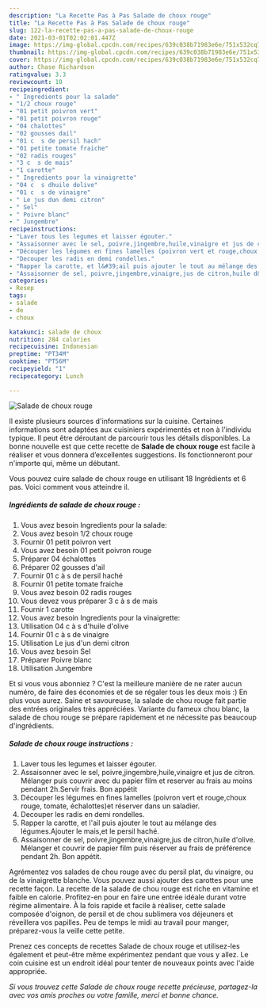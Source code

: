 ```yaml
---
description: "La Recette Pas à Pas Salade de choux rouge"
title: "La Recette Pas à Pas Salade de choux rouge"
slug: 122-la-recette-pas-a-pas-salade-de-choux-rouge
date: 2021-03-01T02:02:01.447Z
image: https://img-global.cpcdn.com/recipes/639c038b71983e6e/751x532cq70/salade-de-choux-rouge-photo-principale-de-la-recette.jpg
thumbnail: https://img-global.cpcdn.com/recipes/639c038b71983e6e/751x532cq70/salade-de-choux-rouge-photo-principale-de-la-recette.jpg
cover: https://img-global.cpcdn.com/recipes/639c038b71983e6e/751x532cq70/salade-de-choux-rouge-photo-principale-de-la-recette.jpg
author: Chase Richardson
ratingvalue: 3.3
reviewcount: 10
recipeingredient:
- " Ingredients pour la salade"
- "1/2 choux rouge"
- "01 petit poivron vert"
- "01 petit poivron rouge"
- "04 chalottes"
- "02 gousses dail"
- "01 c  s de persil hach"
- "01 petite tomate fraiche"
- "02 radis rouges"
- "3 c  s de mais"
- "1 carotte"
- " Ingredients pour la vinaigrette"
- "04 c  s dhuile dolive"
- "01 c  s de vinaigre"
- " Le jus dun demi citron"
- " Sel"
- " Poivre blanc"
- " Jungembre"
recipeinstructions:
- "Laver tous les legumes et laisser égouter."
- "Assaisonner avec le sel, poivre,jingembre,huile,vinaigre et jus de citron. Mélanger puis couvrir avec du papier film et reserver au frais au moins pendant 2h.Servir frais. Bon appétit"
- "Découper les légumes en fines lamelles (poivron vert et rouge,choux rouge, tomate, échalottes)et réserver dans un saladier."
- "Decouper les radis en demi rondelles."
- "Rapper la carotte, et l&#39;ail puis ajouter le tout au mélange des légumes.Ajouter le mais,et le persil haché."
- "Assaisonner de sel, poivre,jingembre,vinaigre,jus de citron,huile d&#39;olive. Mélanger et couvrir de papier film puis réserver au frais de préférence pendant 2h. Bon appétit."
categories:
- Resep
tags:
- salade
- de
- choux

katakunci: salade de choux 
nutrition: 284 calories
recipecuisine: Indonesian
preptime: "PT34M"
cooktime: "PT56M"
recipeyield: "1"
recipecategory: Lunch

---
```



![Salade de choux rouge](https://img-global.cpcdn.com/recipes/639c038b71983e6e/751x532cq70/salade-de-choux-rouge-photo-principale-de-la-recette.jpg)

Il existe plusieurs sources d'informations sur la cuisine. Certaines informations sont adaptées aux cuisiniers expérimentés et non à l'individu typique. Il peut être déroutant de parcourir tous les détails disponibles. La bonne nouvelle est que cette recette de <strong> Salade de choux rouge </strong> est facile à réaliser et vous donnera d’excellentes suggestions. Ils fonctionneront pour n'importe qui, même un débutant.

<!--inarticleads1-->

Vous pouvez cuire salade de choux rouge en utilisant 18 Ingrédients et 6 pas. Voici comment vous atteindre il.

##### Ingrédients de salade de choux rouge :

1. Vous avez besoin  Ingredients pour la salade:
1. Vous avez besoin 1/2 choux rouge
1. Fournir 01 petit poivron vert
1. Vous avez besoin 01 petit poivron rouge
1. Préparer 04 échalottes
1. Préparer 02 gousses d&#39;ail
1. Fournir 01 c à s de persil haché
1. Fournir 01 petite tomate fraiche
1. Vous avez besoin 02 radis rouges
1. Vous devez vous préparer 3 c à s de mais
1. Fournir 1 carotte
1. Vous avez besoin  Ingredients pour la vinaigrette:
1. Utilisation 04 c à s d&#39;huile d&#39;olive
1. Fournir 01 c à s de vinaigre
1. Utilisation  Le jus d&#39;un demi citron
1. Vous avez besoin  Sel
1. Préparer  Poivre blanc
1. Utilisation  Jungembre


Et si vous vous abonniez ? C&#39;est la meilleure manière de ne rater aucun numéro, de faire des économies et de se régaler tous les deux mois :) En plus vous aurez. Saine et savoureuse, la salade de chou rouge fait partie des entrées originales très appréciées. Variante du fameux chou blanc, la salade de chou rouge se prépare rapidement et ne nécessite pas beaucoup d&#39;ingrédients. 

<!--inarticleads2-->

##### Salade de choux rouge instructions :

1. Laver tous les legumes et laisser égouter.
1. Assaisonner avec le sel, poivre,jingembre,huile,vinaigre et jus de citron. Mélanger puis couvrir avec du papier film et reserver au frais au moins pendant 2h.Servir frais. Bon appétit
1. Découper les légumes en fines lamelles (poivron vert et rouge,choux rouge, tomate, échalottes)et réserver dans un saladier.
1. Decouper les radis en demi rondelles.
1. Rapper la carotte, et l&#39;ail puis ajouter le tout au mélange des légumes.Ajouter le mais,et le persil haché.
1. Assaisonner de sel, poivre,jingembre,vinaigre,jus de citron,huile d&#39;olive. Mélanger et couvrir de papier film puis réserver au frais de préférence pendant 2h. Bon appétit.


Agrémentez vos salades de chou rouge avec du persil plat, du vinaigre, ou de la vinaigrette blanche. Vous pouvez aussi ajouter des carottes pour une recette façon. La recette de la salade de chou rouge est riche en vitamine et faible en calorie. Profitez-en pour en faire une entrée idéale durant votre régime alimentaire. À la fois rapide et facile à réaliser, cette salade composée d&#39;oignon, de persil et de chou sublimera vos déjeuners et réveillera vos papilles. Peu de temps le midi au travail pour manger, préparez-vous la veille cette petite. 

<!--inarticleads1-->

<p>
Prenez ces concepts de recettes Salade de choux rouge et utilisez-les également et peut-être même expérimentez pendant que vous y allez. Le coin cuisine est un endroit idéal pour tenter de nouveaux points avec l'aide appropriée.
</p>

<p>
<i>Si vous trouvez cette Salade de choux rouge recette précieuse, partagez-la avec vos amis proches ou votre famille, merci et bonne chance.</i>
</p>
